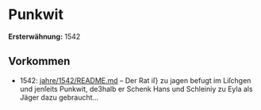 # Punkwit

**Ersterwähnung:** 1542

## Vorkommen
- 1542: [jahre/1542/README.md](../jahre/1542/README.md) – Der Rat iſ} zu jagen befugt im Liſchgen und jenſeits
Punkwit, de3halb er Schenk Hans und Schleiniy zu Eyla
als Jäger dazu gebraucht...
